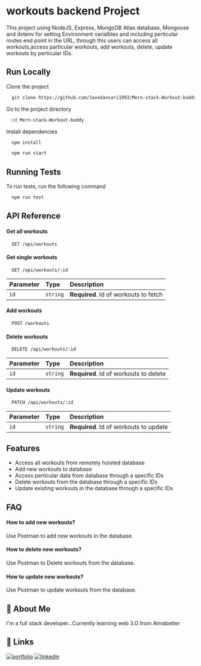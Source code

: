 
# workouts backend Project

This project using NodeJS, Express, MongoDB Atlas database, Mongoose and dotenv for setting Environment varialbles and including perticular routes end point in the URL, through this users can access all workouts,access particular workouts, add workouts, delete, update workouts by perticular IDs.

## Run Locally

Clone the project

```bash
  git clone https://github.com/Javedansari1993/Mern-stack-Workout-buddy
```

Go to the project directory

```bash
  cd Mern-stack-Workout-buddy
```

Install dependencies

```bash
  npm install
```

```bash
  npm run start
```


## Running Tests

To run tests, run the following command

```bash
  npm run test
```


## API Reference

#### Get all workouts

```http
  GET /api/workouts
```


#### Get single workouts

```http
  GET /api/workouts/:id
```

| Parameter | Type     | Description                       |
| :-------- | :------- | :-------------------------------- |
| `id`      | `string` | **Required**. Id of workouts to fetch |

#### Add workouts
```http
  POST /workouts
```

#### Delete workouts
```http
  DELETE /api/workouts/:id
```
| Parameter | Type     | Description                       |
| :-------- | :------- | :-------------------------------- |
| `id`      | `string` | **Required**. Id of workouts to delete |

#### Update workouts
```http
  PATCH /api/workouts/:id
```
| Parameter | Type     | Description                       |
| :-------- | :------- | :-------------------------------- |
| `id`      | `string` | **Required**. Id of workouts to update |




## Features

- Access all workouts from remotely hoisted database
- Add new workouts to database
- Access perticular data from database through a specific IDs
- Delete workouts from the database through a specific IDs
- Update existing workouts in the database through a specific IDs



## FAQ

#### How to add new workouts?

Use Postman to add new workouts in the database.

#### How to delete new workouts?
Use Postman to Delete workouts from the database.

#### How to update new workouts?
Use Postman to update workouts from the database.

## 🚀 About Me
I'm a full stack developer...Currently learning web 3.O from Almabetter


## 🔗 Links
[![portfolio](https://img.shields.io/badge/my_portfolio-000?style=for-the-badge&logo=ko-fi&logoColor=white)](https://github.com/Javedansari1993)
[![linkedin](https://img.shields.io/badge/linkedin-0A66C2?style=for-the-badge&logo=linkedin&logoColor=white)](https://www.linkedin.com/in/javed-ansari-07a327154/)


